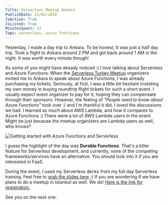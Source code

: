 ```yaml
---
Title: Serverless Meetup Ankara
PublishDate: 22/02/2018
IsActive: True
IsListed: True
MinutesSpent: 33
Tags: serverless, azure functions
---
```


Yesterday, I made a day trip to Ankara. To be honest, It was just a half day trip. Took a flight to Ankara around 2 PM and got back around 1 AM in the night. It was worth every minute though!

As some of you might have already noticed :) I love talking about Serverless and Azure Functions. When the [Serverless Turkey Meetup](https://www.meetup.com/en-AU/Serverless-Turkey/) organizers invited me to Ankara to speak about Azure Functions, I was already purchasing my tickets. Seriously, at first, I was a little bit hesitant investing my own money in buying roundtrip flight tickets for such a short event. I usually expect event organizer to pay for it, hoping they can compensate through their sponsors. However, the feeling of *"People need to know about Azure Functions"* took over :) and I'm thankful it did. I loved the discussions we had. I learned so much about AWS Lambda, and how it compares to Azure Functions :) There were a lot of AWS Lambda users in the event. Might be just because the meetup organizers are Lambda users as well, who knows?

![Getting started with Azure Functions and Serverless](media/Serverless-Meetup-Ankara/serverless-odtu-teknokent.jpg)

I guess the highlight of the day was **Durable Functions**. That's a killer feature for Serverless development, and currently, none of the competing frameworks/services have an alternative. You should look into it if you are interested in FaaS. 

During the event, I used my Serverless decks from my full day Serverless training. Feel free to [grab the slides here](http://daron.me/decks) ;) If you are wondering if we have plans to do a meetup in Istanbul as well. We do! [Here is the link for registration.](https://www.meetup.com/en-AU/Serverless-Turkey/events/247731411/)

See you on the next one.